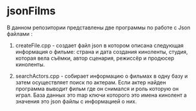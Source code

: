 # jsonFilms
В данном репозитории представлены две программы по работе с Json файлами :

1. createFile.cpp - создает файл json в котором описана следующая информация
о фильме: страна и дата создания киноленты, студия, которая вела съёмки,
          автор сценария, режиссёр и продюсер киноленты.

2. searchActors.cpp - собирает информацию о фильмах в одну базу и затем осуществляет
поиск по актерам. Если актер найден программа выводит фильм где он снимался и роль
которую он играл. База данных это map ключи которого это имена кинолент а значения
это json файлы с информацией о них.
